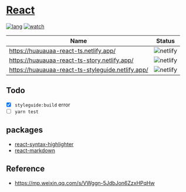 # [React](https://reactjs.org/)

[![lang](https://shields.io/github/languages/top/Huauauaa/react-ts)](https://github.com/Huauauaa/react-ts)
[![watch](https://shields.io/github/watchers/Huauauaa/react-ts?label=Watch)](https://github.com/Huauauaa/react-ts)

| Name                                              | Status                                                                      |
| ------------------------------------------------- | --------------------------------------------------------------------------- |
| https://huauauaa-react-ts.netlify.app/            | ![netlify](https://shields.io/netlify/189e1175-ce4a-40c2-8680-77ee330a2194) |
| https://huauauaa-react-ts-story.netlify.app/      | ![netlify](https://shields.io/netlify/53df5b22-dca9-4983-a834-170b13519e69) |
| https://huauauaa-react-ts-styleguide.netlify.app/ | ![netlify](https://shields.io/netlify/9df090ca-e869-4dc3-abc6-dd86dc040b39) |

## Todo

- [x] `styleguide:build` error
- [ ] `yarn test`

## packages

- [react-syntax-highlighter](https://github.com/react-syntax-highlighter/react-syntax-highlighter)
- [react-markdown](https://github.com/remarkjs/react-markdown)

## Reference

- https://mp.weixin.qq.com/s/VWggn-5JdbJon6ZzxHPqHw
